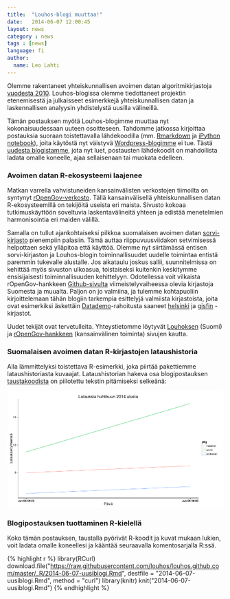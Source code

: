 ```yaml
---
title:  "Louhos-blogi muuttaa!"
date:   2014-06-07 12:00:45
layout: news
category : news
tags : [news]
language: fi
author:
  name: Leo Lahti
---
```


Olemme rakentaneet yhteiskunnallisen avoimen datan algoritmikirjastoja
[vuodesta 2010](https://louhos.wordpress.com). Louhos-blogissa olemme
tiedottaneet projektin etenemisestä ja julkaisseet esimerkkejä
yhteiskunnallisen datan ja laskennallisen analyysin yhdistelystä
uusilla välineillä.

Tämän postauksen myötä Louhos-blogimme muuttaa nyt kokonaisuudessaan
uuteen osoitteseen. Tahdomme jatkossa kirjoittaa postauksia suoraan
toistettavalla lähdekoodilla
(mm. [Rmarkdown](http://rmarkdown.rstudio.com/) ja [iPython
notebook](http://ipython.org/notebook.html)), joita käytöstä nyt
väistyvä [Wordpress-blogimme](https://louhos.wordpress.com) ei
tue. Tästä [uudesta blogistamme](http://louhos.github.io/), jota nyt
luet, postausten lähdekoodit on mahdollista ladata omalle koneelle,
ajaa sellaisenaan tai muokata edelleen. 


### Avoimen datan R-ekosysteemi laajenee

Matkan varrella vahvistuneiden kansainvälisten verkostojen tiimoilta
on syntynyt <a
href="http://ropengov.github.io/">rOpenGov-verkosto</a>. Tällä
kansainvälisellä yhteiskunnallisen datan R-ekosysteemillä on tekijöitä
useista eri maista. Sivusto kokoaa tutkimuskäyttöön soveltuvia
laskentavälineitä yhteen ja edistää menetelmien harmonisointia eri
maiden välillä.  

Samalla on tullut ajankohtaiseksi pilkkoa suomalaisen avoimen datan <a
href="http://louhos.github.io/sorvi/">sorvi-kirjasto</a> pienempiin
palasiin. Tämä auttaa riippuvuusviidakon setvimisessä helpottaen sekä
ylläpitoa että käyttöä. Olemme nyt siirtämässä entisen sorvi-kirjaston
ja Louhos-blogin toiminnallisuudet uudelle toimintaa entistä paremmin
tukevalle alustalle. Jos aikataulu joskus sallii, suunnitelmissa on
kehittää myös sivuston ulkoasua, toistaiseksi kuitenkin keskitymme
ensisijaisesti toiminnallisuuden kehittelyyn. Odotellessa voit
vilkaista rOpenGov-hankkeen <a
href="https://github.com/ropengov">Github-sivulta</a>
viimeistelyvaiheessa olevia kirjastoja Suomesta ja muualta. Paljon on
jo valmiina, ja tulemme kohtapuoliin kirjoittelemaan tähän blogiin
tarkempia esittelyjä valmiista kirjastoista, joita ovat esimerkiksi
äskettäin <a href="http://datademo.fi/">Datademo</a>-rahoitusta
saaneet <a href="https://github.com/rOpenGov/helsinki">helsinki</a> ja
<a href="https://github.com/rOpenGov/gisfin">gisfin</a> -kirjastot.  

Uudet tekijät ovat tervetulleita. Yhteystietomme löytyvät <a
href="http://louhos.github.io/contact.html">Louhoksen</a> (Suomi) ja
<a href="http://ropengov.github.io/contribute/">rOpenGov-hankkeen</a>
(kansainvälinen toiminta) sivujen kautta.


### Suomalaisen avoimen datan R-kirjastojen lataushistoria

Alla lämmittelyksi toistettava R-esimerkki, joka piirtää pakettiemme
lataushistoriasta kuvaajat. Lataushistorian hakeva osa blogipostauksen
[taustakoodista](https://github.com/louhos/louhos.github.com/blob/master/_R/2014-06-07-uusiblogi.Rmd)
on piilotettu tekstin pitämiseksi selkeänä:






![center](/figs/2014-06-07-uusiblogi/cran2.png) 



### Blogipostauksen tuottaminen R-kielellä

Koko tämän postauksen, taustalla pyörivät R-koodit ja kuvat mukaan
lukien, voit ladata omalle koneellesi ja kääntää seuraavalla
komentosarjalla R:ssä.


{% highlight r %}
library(RCurl)
download.file("https://raw.githubusercontent.com/louhos/louhos.github.com/master/_R/2014-06-07-uusiblogi.Rmd", 
    destfile = "2014-06-07-uusiblogi.Rmd", method = "curl")
library(knitr)
knit("2014-06-07-uusiblogi.Rmd")
{% endhighlight %}


